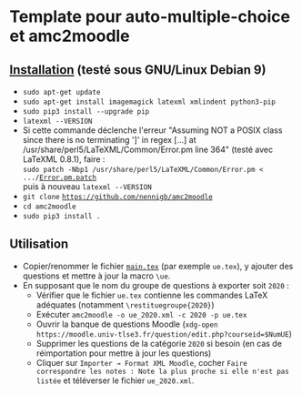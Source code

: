 # Template pour auto-multiple-choice et amc2moodle

## [Installation](https://github.com/nennigb/amc2moodle#installation) (testé sous GNU/Linux Debian 9)

* `sudo apt-get update`
* `sudo apt-get install imagemagick latexml xmlindent python3-pip`
* `sudo pip3 install --upgrade pip`
* `latexml --VERSION`
* Si cette commande déclenche l'erreur "Assuming NOT a POSIX class since there is no terminating ']' in regex […] at /usr/share/perl5/LaTeXML/Common/Error.pm line 364" (testé avec LaTeXML 0.8.1), faire :  
    `sudo patch -Nbp1 /usr/share/perl5/LaTeXML/Common/Error.pm < .../`[`Error.pm.patch`](./Error.pm.patch)  
	puis à nouveau `latexml --VERSION`
* `git clone` [`https://github.com/nennigb/amc2moodle`](https://github.com/nennigb/amc2moodle)
* `cd amc2moodle`
* `sudo pip3 install .`

## Utilisation

* Copier/renommer le fichier [`main.tex`](./main.tex) (par exemple `ue.tex`), y ajouter des questions et mettre à jour la macro `\ue`.
* En supposant que le nom du groupe de questions à exporter soit `2020` :
    * Vérifier que le fichier `ue.tex` contienne les commandes LaTeX adéquates (notamment `\restituegroupe{2020}`)
	* Exécuter `amc2moodle -o ue_2020.xml -c 2020 -p ue.tex`
	* Ouvrir la banque de questions Moodle (`xdg-open https://moodle.univ-tlse3.fr/question/edit.php?courseid=$NumUE`)
	* Supprimer les questions de la catégorie `2020` si besoin (en cas de réimportation pour mettre à jour les questions)
	* Cliquer sur `Importer → Format XML Moodle`, cocher `Faire correspondre les notes : Note la plus proche si elle n'est pas listée` et téléverser le fichier `ue_2020.xml`.
